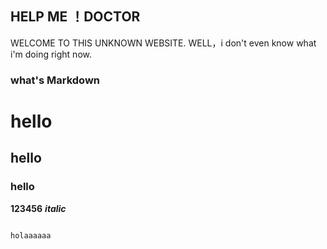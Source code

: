 ## HELP ME ！DOCTOR

WELCOME TO THIS UNKNOWN WEBSITE. WELL，i don't even know what i'm doing right now. 
 

### what's Markdown

# hello
## hello 
### hello 
**123456**
**_italic_**

```markdown

holaaaaaa

```

